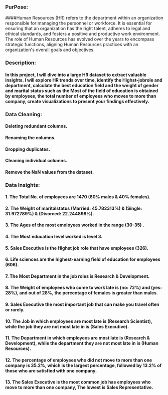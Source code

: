 ### PurPose:
####Human Resources (HR) refers to the department within an organization responsible for managing the personnel or workforce. It is essential for ensuring that an organization has the right talent, adheres to legal and ethical standards, and fosters a positive and productive work environment. The role of Human Resources has evolved over the years to encompass strategic functions, aligning Human Resources practices with an organization's overall goals and objectives.

### Description: 
#### In this project, I will dive into a large HR dataset to extract valuable insights. I will explore HR trends over time, identify the Highst-jobrole and department, calculate the best education field and the weight of gender and marital status such as the Most of the field of education is obtained by employees, the total number of employees who moves to more than company, create visualizations to present your findings effectively.

### Data Cleaning:
#### Deleting redundant columns.
#### Renaming the columns.
#### Dropping duplicates.
#### Cleaning individual columns.
#### Remove the NaN values from the dataset.


### Data Insights:
#### 1. The Total No. of employees are 1470 (60% males & 40% females).

#### 2. The Weight of maritalstatus (Married: 45.782313%) & (Single: 31.972789%) & (Divorced: 22.244898%).

#### 3. The Ages of the most emoloyees worked in the range (30-35) .

#### 4. The Most education level worked is level 3. 

#### 5. Sales Executive	is the Highst job role that have employees (326).

#### 6. Life sciences are the highest-earning field of education for employees (606).

#### 7. The Most Department in the job roles is Research & Development.

#### 8. The Weight of employees who come to work late is (no: 72%) and (yes: 28%), and out of 28%, the percentage of females is greater than males. 

#### 9. Sales Executive the most important job that can make you travel often or rarely.

#### 10. The Job in which employees are most late is (Research Scientist), while the job they are not most late in is (Sales Executive).

#### 11. The Department in which employees are most late is (Research & Development), while the department they are not most late in is (Human Resources).

#### 12. The percentage of employees who did not move to more than one company is 35.2%, which is the largest percentage, followed by 13.2% of those who are satisfied with one company.

#### 13. The Sales Executive is the most common job has employees who move to more than one company, The lowest is Sales Representative.

